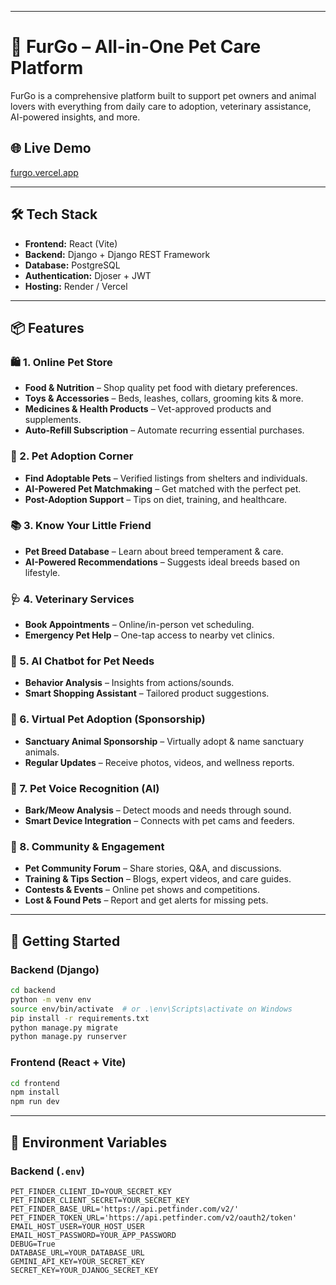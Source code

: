
---

# 🐾 FurGo – All-in-One Pet Care Platform

FurGo is a comprehensive platform built to support pet owners and animal lovers with everything from daily care to adoption, veterinary assistance, AI-powered insights, and more.

## 🌐 Live Demo

[furgo.vercel.app](https://furgo.vercel.app/)

---

## 🛠️ Tech Stack

- **Frontend:** React (Vite)
- **Backend:** Django + Django REST Framework
- **Database:** PostgreSQL
- **Authentication:** Djoser + JWT
- **Hosting:** Render / Vercel

---

## 📦 Features

### 🛍️ 1. Online Pet Store
- **Food & Nutrition** – Shop quality pet food with dietary preferences.
- **Toys & Accessories** – Beds, leashes, collars, grooming kits & more.
- **Medicines & Health Products** – Vet-approved products and supplements.
- **Auto-Refill Subscription** – Automate recurring essential purchases.

### 🐶 2. Pet Adoption Corner
- **Find Adoptable Pets** – Verified listings from shelters and individuals.
- **AI-Powered Pet Matchmaking** – Get matched with the perfect pet.
- **Post-Adoption Support** – Tips on diet, training, and healthcare.

### 📚 3. Know Your Little Friend
- **Pet Breed Database** – Learn about breed temperament & care.
- **AI-Powered Recommendations** – Suggests ideal breeds based on lifestyle.

### 🩺 4. Veterinary Services
- **Book Appointments** – Online/in-person vet scheduling.
- **Emergency Pet Help** – One-tap access to nearby vet clinics.

### 🤖 5. AI Chatbot for Pet Needs
- **Behavior Analysis** – Insights from actions/sounds.
- **Smart Shopping Assistant** – Tailored product suggestions.

### 💌 6. Virtual Pet Adoption (Sponsorship)
- **Sanctuary Animal Sponsorship** – Virtually adopt & name sanctuary animals.
- **Regular Updates** – Receive photos, videos, and wellness reports.

### 🎤 7. Pet Voice Recognition (AI)
- **Bark/Meow Analysis** – Detect moods and needs through sound.
- **Smart Device Integration** – Connects with pet cams and feeders.

### 🐾 8. Community & Engagement
- **Pet Community Forum** – Share stories, Q&A, and discussions.
- **Training & Tips Section** – Blogs, expert videos, and care guides.
- **Contests & Events** – Online pet shows and competitions.
- **Lost & Found Pets** – Report and get alerts for missing pets.

---

## 🚀 Getting Started

### Backend (Django)

```bash
cd backend
python -m venv env
source env/bin/activate  # or .\env\Scripts\activate on Windows
pip install -r requirements.txt
python manage.py migrate
python manage.py runserver
```

### Frontend (React + Vite)

```bash
cd frontend
npm install
npm run dev
```

---

## 🔐 Environment Variables

### Backend (`.env`)
```
PET_FINDER_CLIENT_ID=YOUR_SECRET_KEY
PET_FINDER_CLIENT_SECRET=YOUR_SECRET_KEY
PET_FINDER_BASE_URL='https://api.petfinder.com/v2/'
PET_FINDER_TOKEN_URL='https://api.petfinder.com/v2/oauth2/token'
EMAIL_HOST_USER=YOUR_HOST_USER
EMAIL_HOST_PASSWORD=YOUR_APP_PASSWORD
DEBUG=True
DATABASE_URL=YOUR_DATABASE_URL
GEMINI_API_KEY=YOUR_SECRET_KEY
SECRET_KEY=YOUR_DJANOG_SECRET_KEY
```

